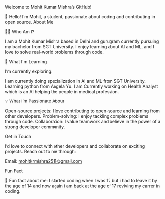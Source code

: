 Welcome to Mohit Kumar Mishra’s GitHub!

👋 Hello! I’m Mohit, a student, passionate about coding and contributing in open source.
About Me

👨‍💻 Who Am I?

I am a Mohit Kumar Mishra based in Delhi and gurugram currently pursuing my bachelor from SGT University. I enjoy learning about AI and ML, and I love to solve real-world problems through code.

🌱 What I'm Learning

I’m currently exploring:

I am currently doing specialization in AI and ML from SGT University.
Learning python from Angela Yu.
I am Currently working on Health Analyst which is an AI helping the people in medical profession.

💡 What I’m Passionate About

Open-source projects: I love contributing to open-source and learning from other developers.
Problem-solving: I enjoy tackling complex problems through code.
Collaboration: I value teamwork and believe in the power of a strong developer community.

Get in Touch

I’d love to connect with other developers and collaborate on exciting projects. Reach out to me through:

Email: mohitkrmishra2511@gmail.com

Fun Fact

🌟 Fun fact about me: I started coding when I was 12 but i had to leave it by the age of 14 and now again i am back at the age of 17 reviving my carrer in coding.
